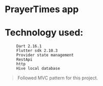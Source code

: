 # PrayerTimes app

# Technology used: 
         Dart 2.16.1 
         Flutter sdk 2.10.3
         Provider state management
         RestApi
         http
         Hive local database
         

 > Followed MVC pattern for this project.
